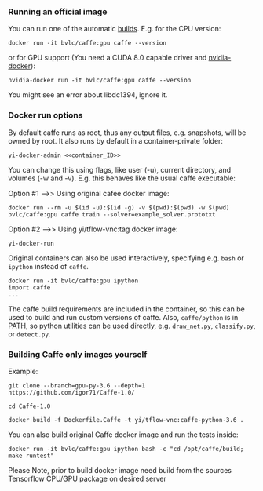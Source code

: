 
### Running an official image

You can run one of the automatic [builds](https://hub.docker.com/r/bvlc/caffe). E.g. for the CPU version:

`docker run -it bvlc/caffe:gpu caffe --version`

or for GPU support (You need a CUDA 8.0 capable driver and
[nvidia-docker](https://github.com/NVIDIA/nvidia-docker)):

`nvidia-docker run -it bvlc/caffe:gpu caffe --version`

You might see an error about libdc1394, ignore it.

### Docker run options

By default caffe runs as root, thus any output files, e.g. snapshots, will be owned
by root. It also runs by default in a container-private folder:

`yi-docker-admin <<container_ID>>`

You can change this using flags, like user (-u), current directory, and volumes (-w and -v).
E.g. this behaves like the usual caffe executable:

Option #1 -->> Using original cafee docker image:

`docker run --rm -u $(id -u):$(id -g) -v $(pwd):$(pwd) -w $(pwd) bvlc/caffe:gpu caffe train --solver=example_solver.prototxt`

Option #2 -->> Using yi/tflow-vnc:tag docker image:

`yi-docker-run`

Original containers can also be used interactively, specifying e.g. `bash` or `ipython`
instead of `caffe`.

```
docker run -it bvlc/caffe:gpu ipython
import caffe
...
```

The caffe build requirements are included in the container, so this can be used to
build and run custom versions of caffe. Also, `caffe/python` is in PATH, so python
utilities can be used directly, e.g. `draw_net.py`, `classify.py`, or `detect.py`.

### Building Caffe only images yourself

Example:
```
git clone --branch=gpu-py-3.6 --depth=1 https://github.com/igor71/Caffe-1.0/

cd Caffe-1.0

docker build -f Dockerfile.Caffe -t yi/tflow-vnc:caffe-python-3.6 .
```
You can also build original Caffe docker image and run the tests inside:

`docker run -it bvlc/caffe:gpu ipython bash -c "cd /opt/caffe/build; make runtest"`

Please Note, prior to build docker image need build from the sources Tensorflow CPU/GPU package on desired server

